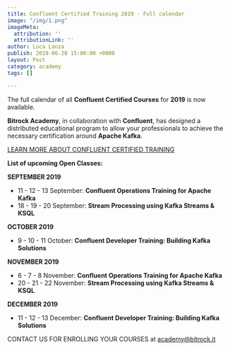 ```yaml
---
title: Confluent Certified Training 2019 - Full calendar
image: "/img/1.png"
imageMeta:
  attribution: ''
  attributionLink: ''
author: Luca Lanza
publish: 2019-06-28 15:00:00 +0000
layout: Post
category: academy
tags: []

---
```

The full calendar of all **Confluent Certified Courses** for **2019** is now available.

**Bitrock Academy**, in collaboration with **Confluent**, has designed a distributed educational program to allow your professionals to achieve the necessary certification around **Apache Kafka**.

[LEARN MORE ABOUT CONFLUENT CERTIFIED TRAINING](https://www.confluent.io/training/)

**List of upcoming Open Classes:**

**SEPTEMBER 2019**

* 11 - 12 - 13 September: **Confluent Operations Training for Apache Kafka**
* 18 - 19 - 20 September: **Stream Processing using Kafka Streams & KSQL**

**OCTOBER 2019**

* 9 - 10 - 11 October: **Confluent Developer Training: Building Kafka Solutions**

**NOVEMBER 2019**

* 6 - 7 - 8 November: **Confluent Operations Training for Apache Kafka**
* 20 - 21 - 22 November: **Stream Processing using Kafka Streams & KSQL**

**DECEMBER 2019**

* 11 - 12 - 13 December: **Confluent Developer Training: Building Kafka Solutions**

CONTACT US FOR ENROLLING YOUR COURSES at academy@bitrock.it